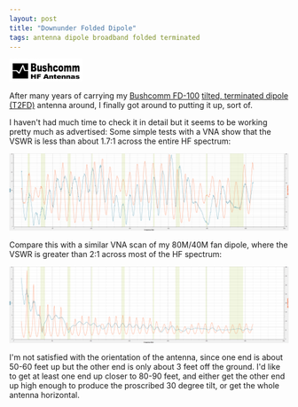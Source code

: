 ```yaml
---
layout: post
title: "Downunder Folded Dipole"
tags: antenna dipole broadband folded terminated
---
```


![Bushcomm Logo](/assets/img/logo_bushcomm_for_web.jpg "Bushcomm Logo")

After many years of carrying my 
[Bushcomm FD-100](https://www.bushcommantennas.com.au/brochurelibrary/Bushcomm%20FD-100%20%20Folded%20Dipole%20hf%20antenna%20broadband%20stainless%20steel.pdf)
[tilted, terminated dipole (T2FD)](http://www.hard-core-dx.com/nordicdx/antenna/wire/t2fd.html) antenna around, I finally got around to putting it up, sort of.

I haven't had much time to check it in detail but it seems to be working pretty
much as advertised: Some simple tests with a VNA show that the VSWR is less than
about 1.7:1 across the entire HF spectrum:

[![Bushcomm FD-100 Folded Dipole VNA Scan](/assets/img/FD100-1-31_Square.png)](/assets/img/FD100-1-31_Square.png)

Compare this with a similar VNA scan of my 80M/40M fan dipole, where the VSWR is greater
than 2:1 across most of the HF spectrum:

[![80M/40M Fan Dipole VNA Scan](/assets/img/80-40-fan-1-31_Square.png)](/assets/img/80-40-fan-1-31_Square.png)

I'm not satisfied with the orientation of the antenna, since one end is about
50-60 feet up but the other end is only about 3 feet off the ground. I'd like
to get at least one end up closer to 80-90 feet, and either get the other end
up high enough to produce the proscribed 30 degree tilt, or get the whole
antenna horizontal.
